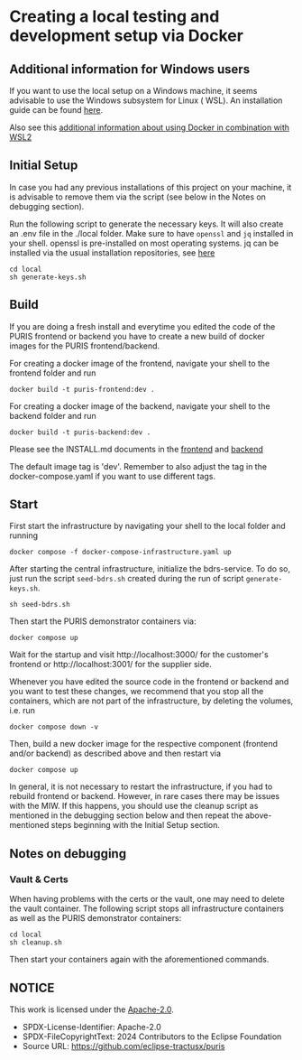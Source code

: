 # Creating a local testing and development setup via Docker

## Additional information for Windows users

If you want to use the local setup on a Windows machine, it seems advisable to use the Windows subsystem for Linux (
WSL).
An installation guide can be found [here](https://learn.microsoft.com/en-us/windows/wsl/install).

Also see this [additional information about using Docker in combination with WSL2](https://docs.docker.com/desktop/wsl/)

## Initial Setup

In case you had any previous installations of this project on your machine, it is advisable to remove them via the
script
(see below in the Notes on debugging section).

Run the following script to generate the necessary keys. It will also create an .env file in the ./local folder.
Make sure to have `openssl` and `jq` installed in your shell. openssl is pre-installed on most operating systems. jq can
be
installed via the usual installation repositories, see [here](https://jqlang.github.io/jq/download/)

```shell
cd local
sh generate-keys.sh
```

## Build

If you are doing a fresh install and everytime you edited the code of the PURIS frontend or backend you have to create a
new build of docker images for the PURIS frontend/backend.

For creating a docker image of the frontend, navigate your shell to the frontend folder and run

```
docker build -t puris-frontend:dev .
```

For creating a docker image of the backend, navigate your shell to the backend folder and run

```
docker build -t puris-backend:dev .
```

Please see the INSTALL.md documents in the [frontend](../frontend/INSTALL.md) and [backend](../backend/INSTALL.md)

The default image tag is 'dev'. Remember to also adjust the tag in the docker-compose.yaml if you want to use different
tags.

## Start

First start the infrastructure by navigating your shell to the local folder and running

```shell
docker compose -f docker-compose-infrastructure.yaml up
```

<!-- Note: Currently no MIW needed, don't show documentation rendered.
Note: sh init-wallets.sh is temporarily not needed
After the MIW container has finished booting, use this script (also in the local folder) to initialise two wallets for
customer and supplier:

```shell
sh init-wallets.sh
```
-->

After starting the central infrastructure, initialize the bdrs-service. To do so, just run the script `seed-bdrs.sh`
created during the run of script `generate-keys.sh`.

```shell
sh seed-bdrs.sh
```

Then start the PURIS demonstrator containers via:

```shell
docker compose up
```

Wait for the startup and visit http://localhost:3000/ for the customer's frontend or http://localhost:3001/ for the
supplier side.

Whenever you have edited the source code in the frontend or backend and you want to test these changes, we recommend
that you
stop all the containers, which are not part of the infrastructure, by deleting the volumes, i.e. run

```
docker compose down -v
```

Then, build a new docker image for the respective component (frontend and/or backend) as described above and then
restart via

```shell
docker compose up
```

In general, it is not necessary to restart the infrastructure, if you had to rebuild frontend or backend.
However, in rare cases there may be issues with the MIW. If this
happens, you should use the cleanup script as mentioned in the debugging section below and then repeat the
above-mentioned
steps beginning with the Initial Setup section.

## Notes on debugging

### Vault & Certs

When having problems with the certs or the vault, one may need to delete the vault container.
The following script stops all infrastructure containers as well as the PURIS demonstrator containers:

```shell
cd local
sh cleanup.sh
```

Then start your containers again with the aforementioned commands. 

## NOTICE

This work is licensed under the [Apache-2.0](https://www.apache.org/licenses/LICENSE-2.0).

- SPDX-License-Identifier: Apache-2.0
- SPDX-FileCopyrightText: 2024 Contributors to the Eclipse Foundation
- Source URL: https://github.com/eclipse-tractusx/puris
